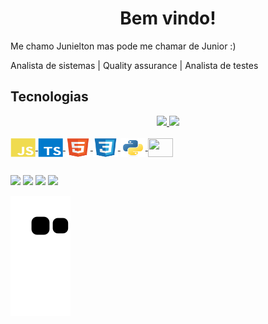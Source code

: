 
<h1 align="center">Bem vindo!</h1>
<p align="justify">Me chamo Junielton mas pode me chamar de Junior :)</p>
<p align="justify">Analista de sistemas | Quality assurance | Analista de testes</p>
<h2>Tecnologias</h2>
<div align="center">
  <a href="https://github.com/Junielton-lara">
  <img height="180em" src="https://github-readme-stats.vercel.app/api?username=Junielton-lara&show_icons=true&theme=dark&include_all_commits=true&count_private=true"/>
  <img height="180em" src="https://github-readme-stats.vercel.app/api/top-langs/?username=Junielton-lara&layout=compact&langs_count=7&theme=dracula"/>
</div>
<div style="display: inline_block"><br>
  <img align="center" alt="Rafa-Js" height="30" width="40" src="https://raw.githubusercontent.com/devicons/devicon/master/icons/javascript/javascript-plain.svg">
  <img align="center" alt="" height="30" width="40" src="https://raw.githubusercontent.com/devicons/devicon/master/icons/typescript/typescript-plain.svg">
  <img align="center" alt="" height="30" width="40" src="https://raw.githubusercontent.com/devicons/devicon/master/icons/html5/html5-original.svg">
  <img align="center" alt="" height="30" width="40" src="https://raw.githubusercontent.com/devicons/devicon/master/icons/css3/css3-original.svg">
  <img align="center" alt="" height="30" width="40" src="https://raw.githubusercontent.com/devicons/devicon/master/icons/python/python-original.svg">
    <img align="center" alt="" height="30" width="40" src="https://arctouch.com/wp-content/uploads/2021/02/robot-framework-test-automation-blog-1024x576.png">
  <!-- <img align="right" alt="Rafa-pic" height="100" style="border-radius:50px;" src="https://miro.medium.com/max/1400/1*nEwEHNSUrakbfCkaC_Vgzw.jpeg"> -->
</div>
  
  ##
 
<div> 
  <a href="https://x" target="_blank"><img src="https://img.shields.io/badge/YouTube-FF0000?style=for-the-badge&logo=youtube&logoColor=white" target="_blank"></a>
  <a href="https://x" target="_blank"><img src="https://img.shields.io/badge/-Instagram-%23E4405F?style=for-the-badge&logo=instagram&logoColor=white" target="_blank"></a>
  <a href = "mailto:junieltonlara01@gmail.com"><img src="https://img.shields.io/badge/-Gmail-%23333?style=for-the-badge&logo=gmail&logoColor=white" target="_blank"></a>
  <a href="https://www.linkedin.com/in/junielton-lara/" target="_blank"><img src="https://img.shields.io/badge/-LinkedIn-%230077B5?style=for-the-badge&logo=linkedin&logoColor=white" target="_blank"></a> 
 
  ![Snake animation](https://github.com/Junielton-lara/Junielton-lara/blob/output/github-contribution-grid-snake.svg)
 
</div>
